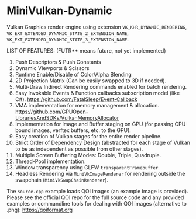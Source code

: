 # MiniVulkan-Dynamic
Vulkan Graphics render engine using extension `VK_KHR_DYNAMIC_RENDERING`, `VK_EXT_EXTENDED_DYNAMIC_STATE_2_EXTENSION_NAME`, `VK_EXT_EXTENDED_DYNAMIC_STATE_3_EXTENSION_NAME`.

LIST OF FEATURES: (FUTR\** means future, not yet implemented)

1. Push Descriptors & Push Constants
2. Dynamic VIewports & Scissors
3. Runtime Enable/Disable of Color/Alpha Blending
4. 2D Projection Matrix (Can be easily swapped to 3D if needed).
5. Multi-Draw Indirect Rendering commands enabled for batch rendering.
6. Easy Invokable Events & Function callbacks subscription model (like C#).
   https://github.com/FatalSleep/Event-Callback
7. VMA implementation for memory management & allocation.
   https://github.com/GPUOpen-LibrariesAndSDKs/VulkanMemoryAllocator
9. Implementation for Image and Buffer staging on GPU (for passing CPU bound images, verftex buffers, etc. to the GPU).
10. Easy creation of Vulkan stages for the entire render pipeline.
11. Strict Order of Dependency Design (abstracted for each stage of Vulkan to be as independent as possible from other stages).
12. Multiple Screen Buffering Modes: Double, Triple, Quadruple.
13. Thread-Pool implementation.
14. Window transparency using GLFW `transparentFramebuffer`.
15. Headless Rendering via `MiniVkImageRenderer` for rendering outside the swapchain (`MiniVkSwapChainRenderer`).

The `source.cpp` example loads QOI images (an example image is provided). Please see the official QOI repo for the full source code and any provided examples or commandline tools for dealing with QOI images (alternative to .png): https://qoiformat.org
